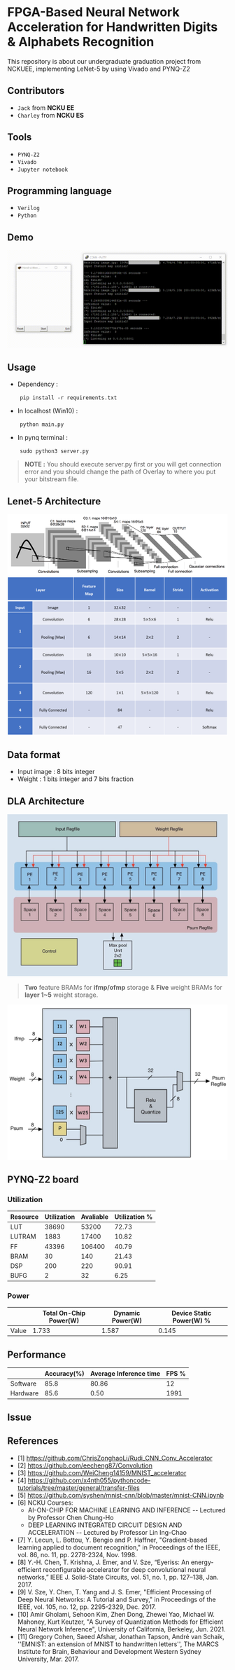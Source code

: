 FPGA-Based Neural Network Acceleration for Handwritten Digits & Alphabets Recognition 
=========================
This repository is about our undergraduate graduation project from NCKUEE, implementing LeNet-5 by using Vivado and PYNQ-Z2

## Contributors
* `Jack` from **NCKU EE**
* `Charley` from **NCKU ES**
## Tools
* `PYNQ-Z2`
* `Vivado`
* `Jupyter notebook`
## Programming language
* `Verilog`
* `Python`

## Demo
<img src="/Image/demo.gif"/>

## Usage
* Dependency :
```
    pip install -r requirements.txt
``` 

* In localhost (Win10) :
```
    python main.py
```
* In pynq terminal :
```
    sudo python3 server.py
```

> **NOTE :** You should execute server.py first or you will get connection error and you should change the path of Overlay to where you put your bitstream file.

## Lenet-5 Architecture
<img src="/Image/Lenet-5_architecture.png"/>

<img src="/Image/Lenet-5.png"/>


## Data format
* Input image : 8 bits integer
* Weight : 1 bits integer and 7 bits fraction

## DLA Architecture
<img src="/Image/DLA_architecture.jpg"/>

> **Two** feature BRAMs for **ifmp/ofmp** storage & **Five** weight BRAMs for **layer 1~5** weight storage.

<img src="/Image/PE_architecture.jpg"/>




## PYNQ-Z2 board
### Utilization
|Resource              |Utilization  |Avaliable    |Utilization % |
|  -----               | -----       | -----       | -----        |
|LUT     	           |38690        |53200        |72.73         |
|LUTRAM                |1883         |17400        |10.82         |
|FF                    |43396        |106400       |40.79         |
|BRAM   	           |30           |140          |21.43         |
|DSP                   |200          |220          |90.91         |
|BUFG                  |2            |32           |6.25          |


### Power
|   	           |Total On-Chip Power(W)   |Dynamic Power(W)  |Device Static Power(W)    % |
|  -----           | -----                   | -----            | -----                      |
|Value             |1.733                    |1.587             |0.145                       |


## Performance
|   	           |Accuracy(%)   |Average Inference time   |FPS       % |
|  -----           | -----        | -----                   | -----      |
|Software          |85.8          |80.86                    |12          |
|Hardware          |85.6          |0.50                     |1991        |

## Issue



## References
* [1] https://github.com/ChrisZonghaoLi/Rudi_CNN_Conv_Accelerator
* [2] https://github.com/eecheng87/Convolution
* [3] https://github.com/WeiCheng14159/MNIST_accelerator
* [4] https://github.com/x4nth055/pythoncode-tutorials/tree/master/general/transfer-files
* [5] https://github.com/syshen/mnist-cnn/blob/master/mnist-CNN.ipynb
* [6] NCKU Courses:
    - AI-ON-CHIP FOR MACHINE LEARNING AND INFERENCE -- Lectured by Professor Chen Chung-Ho
    - DEEP LEARNING INTEGRATED CIRCUIT DESIGN AND ACCELERATION -- Lectured by Professor Lin Ing-Chao
* [7]	Y. Lecun, L. Bottou, Y. Bengio and P. Haffner, "Gradient-based learning applied to document recognition," in Proceedings of the IEEE, vol. 86, no. 11, pp. 2278-2324, Nov. 1998.
* [8]	Y.-H. Chen, T. Krishna, J. Emer, and V. Sze, “Eyeriss: An energy-efficient reconfigurable accelerator for deep convolutional neural networks,” IEEE J. Solid-State Circuits, vol. 51, no. 1, pp. 127–138, Jan. 2017.
* [9] 	V. Sze, Y. Chen, T. Yang and J. S. Emer, "Efficient Processing of Deep Neural Networks: A Tutorial and Survey," in Proceedings of the IEEE, vol. 105, no. 12, pp. 2295-2329, Dec. 2017.
* [10] 	Amir Gholami, Sehoon Kim, Zhen Dong, Zhewei Yao, Michael W. Mahoney, Kurt Keutzer, "A Survey of Quantization Methods for Efficient Neural Network Inference", University of California, Berkeley,  Jun. 2021. 
* [11] 	Gregory Cohen, Saeed Afshar, Jonathan Tapson, André van Schaik, ''EMNIST: an extension of MNIST to handwritten letters'', The MARCS Institute for Brain, Behaviour and Development Western Sydney University,  Mar. 2017.


